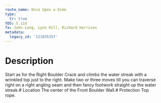 ```yaml
---
route_name: Once Upon a Dime
type:
  tr: true
YDS: 5.11d
fa: John Long, Lynn Hill, Richard Harrison
metadata:
  legacy_id: '111035357'
---
```

# Description
Start as for the Right Boulder Crack and climbs the water streak with a wrinkled top just to the right. Make two or three moves till you can traverse right on a right angling seam and then fancy footwork straight up the water streak.# Location
The center of the Front Boulder Wall.# Protection
Top rope.